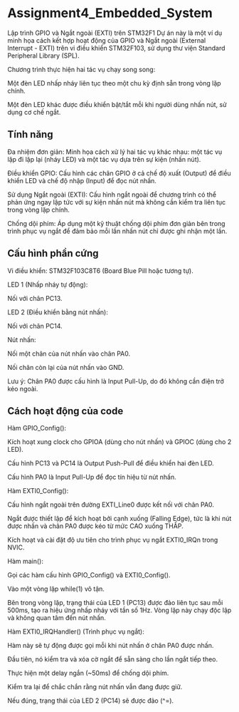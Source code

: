 # Assignment4_Embedded_System
Lập trình GPIO và Ngắt ngoài (EXTI) trên STM32F1
Dự án này là một ví dụ minh họa cách kết hợp hoạt động của GPIO và Ngắt ngoài (External Interrupt - EXTI) trên vi điều khiển STM32F103, sử dụng thư viện Standard Peripheral Library (SPL).

Chương trình thực hiện hai tác vụ chạy song song:

Một đèn LED nhấp nháy liên tục theo một chu kỳ định sẵn trong vòng lặp chính.

Một đèn LED khác được điều khiển bật/tắt mỗi khi người dùng nhấn nút, sử dụng cơ chế ngắt.

## Tính năng
Đa nhiệm đơn giản: Minh họa cách xử lý hai tác vụ khác nhau: một tác vụ lặp đi lặp lại (nháy LED) và một tác vụ dựa trên sự kiện (nhấn nút).

Điều khiển GPIO: Cấu hình các chân GPIO ở cả chế độ xuất (Output) để điều khiển LED và chế độ nhập (Input) để đọc nút nhấn.

Sử dụng Ngắt ngoài (EXTI): Cấu hình ngắt ngoài để chương trình có thể phản ứng ngay lập tức với sự kiện nhấn nút mà không cần kiểm tra liên tục trong vòng lặp chính.

Chống dội phím: Áp dụng một kỹ thuật chống dội phím đơn giản bên trong trình phục vụ ngắt để đảm bảo mỗi lần nhấn nút chỉ được ghi nhận một lần.

## Cấu hình phần cứng
Vi điều khiển: STM32F103C8T6 (Board Blue Pill hoặc tương tự).

LED 1 (Nhấp nháy tự động):

Nối với chân PC13.

LED 2 (Điều khiển bằng nút nhấn):

Nối với chân PC14.

Nút nhấn:

Nối một chân của nút nhấn vào chân PA0.

Nối chân còn lại của nút nhấn vào GND.

Lưu ý: Chân PA0 được cấu hình là Input Pull-Up, do đó không cần điện trở kéo ngoài.

## Cách hoạt động của code
Hàm GPIO_Config():

Kích hoạt xung clock cho GPIOA (dùng cho nút nhấn) và GPIOC (dùng cho 2 LED).

Cấu hình PC13 và PC14 là Output Push-Pull để điều khiển hai đèn LED.

Cấu hình PA0 là Input Pull-Up để đọc tín hiệu từ nút nhấn.

Hàm EXTI0_Config():

Cấu hình ngắt ngoài trên đường EXTI_Line0 được kết nối với chân PA0.

Ngắt được thiết lập để kích hoạt bởi cạnh xuống (Falling Edge), tức là khi nút được nhấn và chân PA0 được kéo từ mức CAO xuống THẤP.

Kích hoạt và cài đặt độ ưu tiên cho trình phục vụ ngắt EXTI0_IRQn trong NVIC.

Hàm main():

Gọi các hàm cấu hình GPIO_Config() và EXTI0_Config().

Vào một vòng lặp while(1) vô tận.

Bên trong vòng lặp, trạng thái của LED 1 (PC13) được đảo liên tục sau mỗi 500ms, tạo ra hiệu ứng nhấp nháy với tần số 1Hz. Vòng lặp này chạy độc lập và không quan tâm đến nút nhấn.

Hàm EXTI0_IRQHandler() (Trình phục vụ ngắt):

Hàm này sẽ tự động được gọi mỗi khi nút nhấn ở chân PA0 được nhấn.

Đầu tiên, nó kiểm tra và xóa cờ ngắt để sẵn sàng cho lần ngắt tiếp theo.

Thực hiện một delay ngắn (~50ms) để chống dội phím.

Kiểm tra lại để chắc chắn rằng nút nhấn vẫn đang được giữ.

Nếu đúng, trạng thái của LED 2 (PC14) sẽ được đảo (^=).
